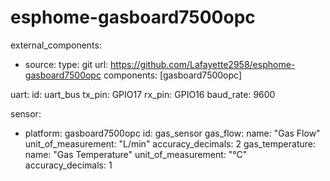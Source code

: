 # esphome-gasboard7500opc

external_components:
  - source:
      type: git
      url:  https://github.com/Lafayette2958/esphome-gasboard7500opc
    components: [gasboard7500opc]

uart:
  id: uart_bus
  tx_pin: GPIO17
  rx_pin: GPIO16
  baud_rate: 9600

sensor:
  - platform: gasboard7500opc
    id: gas_sensor
    gas_flow:
      name: "Gas Flow"
      unit_of_measurement: "L/min"
      accuracy_decimals: 2
    gas_temperature:
      name: "Gas Temperature"
      unit_of_measurement: "°C"
      accuracy_decimals: 1   
